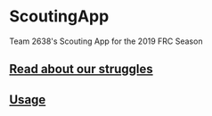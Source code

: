 # ScoutingApp

Team 2638's Scouting App for the 2019 FRC Season

## [Read about our struggles](Struggles.md)

## [Usage](Usage.md)
